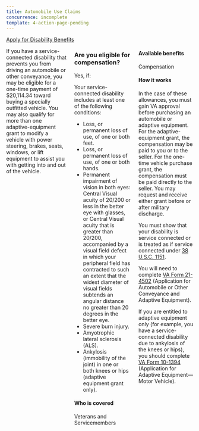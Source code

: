 ```yaml
---
title: Automobile Use Claims
concurrence: incomplete
template: 4-action-page-pending
---
```


<div class="main" role="main" markdown="0">
<div class="va-action-bar--header">
  <div class="row">
    <div class="small-12 columns">
      <a class="usa-button-primary va-button-primary" href="/disability-benefits/apply-for-benefits/">Apply for Disability Benefits</a>
    </div>
  </div>
</div>

<div class="section one" markdown="0">
<div class="primary" markdown="0">
<div class="row" markdown="0">
<div class="small-12 columns" markdown="1">

If you have a service-connected disability that prevents you from driving an automobile or other conveyance, you may be eligible for a one-time payment of $20,114.34 toward buying a specially outfitted vehicle. You may also qualify for more than one adaptive-equipment grant to modify a vehicle with power steering, brakes, seats, windows, or lift equipment to assist you with getting into and out of the vehicle.

<div class="call-out" markdown="1">

### Are you eligible for compensation?

Yes, if:

Your service-connected disability includes at least one of the following conditions:

- Loss, or permanent loss of use, of one or both feet.
- Loss, or permanent loss of use, of one or both hands.
- Permanent impairment of vision in both eyes: Central Visual acuity of 20/200 or less in the better eye with glasses, or Central Visual acuity that is greater than 20/200, accompanied by a visual field defect in which your peripheral field has contracted to such an extent that the widest diameter of visual fields subtends an angular distance no greater than 20 degrees in the better eye.
- Severe burn injury.
- Amyotrophic lateral sclerosis (ALS).
- Ankylosis (immobility of the joint) in one or both knees or hips (adaptive equipment grant only).

#### Who is covered

Veterans and Servicemembers

</div>

<div markdown="1">

#### Available benefits

Compensation

#### How it works

In the case of these allowances, you must gain VA approval before purchasing an automobile or adaptive equipment. For the adaptive-equipment grant, the compensation may be paid to you or to the seller. For the one-time vehicle purchase grant, the compensation must be paid directly to the seller. You may request and receive either grant before or after military discharge.

You must show that your disability is service connected or is treated as if service connected under [38 U.S.C. 1151](/disability-benefits/conditions/special-claims/title-38-USC-1151/).

You will need to complete [VA Form 21-4502](http://www.vba.va.gov/pubs/forms/VBA-21-4502-ARE.pdf) (Application for Automobile or Other Conveyance and Adaptive Equipment).

If you are entitled to adaptive equipment only (for example, you have a service-connected disability due to ankylosis of the knees or hips), you should complete [VA Form 10-1394](http://www.va.gov/vaforms/medical/pdf/10-1394-fill.pdf) (Application for Adaptive Equipment—Motor Vehicle).

</div>

</div>
</div>
</div>


</div>
